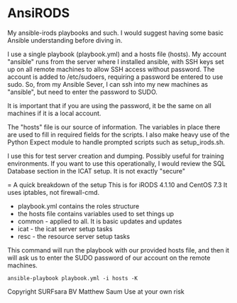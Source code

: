# AnsiRODS
My ansible-irods playbooks and such. I would suggest having some basic Ansible understanding before diving in.

I use a single playbook (playbook.yml) and a hosts file (hosts). My account "ansible" runs from the server where I installed ansible, with SSH keys set up on all remote machines to allow SSH access without password. The account is added to /etc/sudoers, requiring a password be entered to use sudo. So, from my Ansible Sever, I can ssh into my new machines as "ansible", but need to enter the password to SUDO.

It is important that if you are using the password, it be the same on all machines if it is a local account. 

The "hosts" file is our source of information. The variables in place there are used to fill in required fields for the scripts. I also make heavy use of the Python Expect module to handle prompted scripts such as setup_irods.sh.

I use this for test server creation and dumping. Possibly useful for training environments.
If you want to use this operationally, I would review the SQL Database section in the ICAT setup. It is not exactly "secure"

= A quick breakdown of the setup
This is for iRODS 4.1.10 and CentOS 7.3
It uses iptables, not firewall-cmd.

- playbook.yml contains the roles structure
- the hosts file contains variables used to set things up
- common - applied to all. It is basic updates and updates
- icat - the icat server setup tasks
- resc - the resource server setup tasks

This command will run the playbook with our provided hosts file, and then it will ask us to enter the SUDO password of our account on the remote machines.
```
ansible-playbook playbook.yml -i hosts -K 
```




Copyright SURFsara BV
Matthew Saum
Use at your own risk

